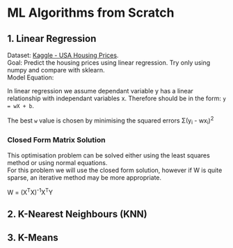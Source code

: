 # ML Algorithms from Scratch

## 1. Linear Regression
Dataset: [Kaggle - USA Housing Prices](https://www.kaggle.com/farhankarim1/usa-house-prices).     
Goal: Predict the housing prices using linear regression. Try only using numpy and compare with sklearn.    
Model Equation: 

In linear regression we assume dependant variable y has a linear relationship with independant variables x. Therefore should be in the form: 
` y = wX + b `.    

The best `w` value is chosen by minimising the squared errors &Sigma;(y<sub>i</sub> - wx<sub>i</sub>)<sup>2</sup>   

### Closed Form Matrix Solution
This optimisation problem can be solved either using the least squares method or using normal equations.    
For this problem we will use the closed form solution, however if W is quite sparse, an iterative method may be more appropriate. 

W = (X<sup>T</sup>X)<sup>-1</sup>X<sup>T</sup>Y


## 2. K-Nearest Neighbours (KNN)


## 3. K-Means


